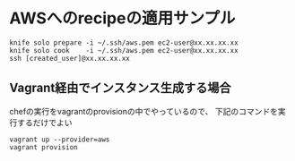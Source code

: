 # AWSへのrecipeの適用サンプル


```
knife solo prepare -i ~/.ssh/aws.pem ec2-user@xx.xx.xx.xx
knife solo cook    -i ~/.ssh/aws.pem ec2-user@xx.xx.xx.xx
ssh [created_user]@xx.xx.xx.xx
```

## Vagrant経由でインスタンス生成する場合

chefの実行をvagrantのprovisionの中でやっているので、
下記のコマンドを実行するだけでよい

```
vagrant up --provider=aws
vagrant provision
```
